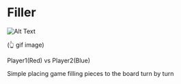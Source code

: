 # Filler

![Alt Text](./filler.gif)

(👆 gif image)

Player1(Red) vs Player2(Blue)

Simple placing game filling pieces to the board turn by turn<br>
